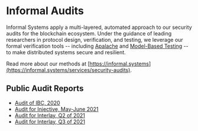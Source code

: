 # Informal Audits

Informal Systems apply a multi-layered, automated approach to our security
audits for the blockchain ecosystem. Under the guidance of leading researchers
in protocol design, verification, and testing, we leverage
our formal verification tools -- including
[Apalache](https://apalache.informal.systems/) and [Model-Based
Testing](https://github.com/informalsystems/modelator) -- to make distributed
systems secure and resilient.

Read more about our methods at
[https://informal.systems](https://informal.systems/services/security-audits).

## Public Audit Reports

* [Audit of IBC, 2020](./IBC2020)
* [Audit for Injective, May-June 2021](./Injective2021-june)
* [Audit for Interlay, Q2 of 2021](./Interlay2021Q2/informal-report-interlay-audit-2021Q2.pdf)
* [Audit for Interlay, Q3 of 2021](./Interlay2021Q3/informal-report-interlay-audit-2021Q3.pdf)
